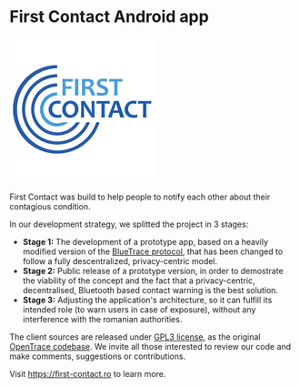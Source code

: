 # First Contact Android app

![alt text](./FirstContact.png "First Contact Logo")

First Contact was build to help people to notify each other about their contagious condition.

In our development strategy, we splitted the project in 3 stages:
- <b>Stage 1:</b> The development of a prototype app, based on a heavily modified version of the <a href="https://bluetrace.io/Bluetrace">BlueTrace protocol</a>, that has been changed to follow a fully descentralized, privacy-centric model. 
- <b>Stage 2:</b> Public release of a prototype version, in order to demostrate the viability of the concept and the fact that a privacy-centric, decentralised, Bluetooth based contact warning is the best solution.
- <b>Stage 3:</b> Adjusting the application's architecture, so it can fulfill its intended role (to warn users in case of exposure), without any interference with the romanian authorities.


The client sources are released under <a href="https://github.com/we-the-citizens/first-contact-android/blob/final/LICENSE.md">GPL3 license</a>, as the original <a href="https://github.com/opentrace-community/opentrace-android">OpenTrace codebase</a>. We invite all those interested to review our code and make comments, suggestions or contributions. 

Visit https://first-contact.ro to learn more.
